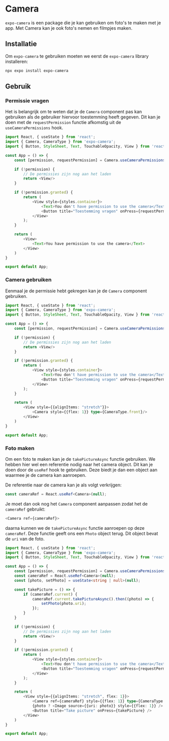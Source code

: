 # Camera

`expo-camera` is een package die je kan gebruiken om foto's te maken met je app. Met Camera kan je ook foto's nemen en filmpjes maken.

## Installatie

Om `expo-camera` te gebruiken moeten we eerst de `expo-camera` library installeren:

```bash
npx expo install expo-camera
```

## Gebruik

### Permissie vragen

Het is belangrijk om te weten dat je de `Camera` component pas kan gebruiken als de gebruiker hiervoor toestemming heeft gegeven. Dit kan je doen met de `requestPermission` functie afkomstig uit de `useCameraPermissions` hook. 

```typescript expo={"dependencies":"expo-camera"}
import React, { useState } from 'react';
import { Camera, CameraType } from 'expo-camera';
import { Button, StyleSheet, Text, TouchableOpacity, View } from 'react-native';

const App = () => {
    const [permission, requestPermission] = Camera.useCameraPermissions();

    if (!permission) {
        // De permissies zijn nog aan het laden
        return <View/>
    }

    if (!permission.granted) {
        return (
            <View style={styles.container}>
                <Text>You don't have permission to use the camera</Text>
                <Button title="Toestemming vragen" onPress={requestPermission} />
            </View>
        );
    }

    return (
        <View>
            <Text>You have permission to use the camera</Text>
        </View>
    )
}

export default App;
```

### Camera gebruiken

Eenmaal je de permissie hebt gekregen kan je de `Camera` component gebruiken.

```typescript expo={"dependencies":"expo-camera"}
import React, { useState } from 'react';
import { Camera, CameraType } from 'expo-camera';
import { Button, StyleSheet, Text, TouchableOpacity, View } from 'react-native';

const App = () => {
    const [permission, requestPermission] = Camera.useCameraPermissions();

    if (!permission) {
        // De permissies zijn nog aan het laden
        return <View/>
    }

    if (!permission.granted) {
        return (
            <View style={styles.container}>
                <Text>You don't have permission to use the camera</Text>
                <Button title="Toestemming vragen" onPress={requestPermission} />
            </View>
        );
    }

    return (
        <View style={{alignItems: "stretch"}}>
            <Camera style={{flex: 1}} type={CameraType.front}/>
        </View>
    )
}

export default App;
```

### Foto maken

Om een foto te maken kan je de `takePictureAsync` functie gebruiken. We hebben hier wel een referentie nodig naar het camera object. Dit kan je doen door de `useRef` hook te gebruiken. Deze biedt je dan een object aan waarmee je de camera kan aanroepen.

De referentie naar de camera kan je als volgt verkrijgen:

```typescript
const cameraRef = React.useRef<Camera>(null);
```

Je moet dan ook nog het `Camera` component aanpassen zodat het de `cameraRef` gebruikt:

```typescript
<Camera ref={cameraRef}>
```

daarna kunnen we de `takePictureAsync` functie aanroepen op deze `cameraRef`. Deze functie geeft ons een `Photo` object terug. Dit object bevat de `uri` van de foto.

```typescript expo={"dependencies":"expo-camera"}
import React, { useState } from 'react';
import { Camera, CameraType } from 'expo-camera';
import { Button, StyleSheet, Text, TouchableOpacity, View } from 'react-native';

const App = () => {
    const [permission, requestPermission] = Camera.useCameraPermissions();
    const cameraRef = React.useRef<Camera>(null);
    const [photo, setPhoto] = useState<string | null>(null);

    const takePicture = () => {
        if (cameraRef.current) {
            cameraRef.current.takePictureAsync().then((photo) => {
                setPhoto(photo.uri);
            });
        }
    }

    if (!permission) {
        // De permissies zijn nog aan het laden
        return <View/>
    }

    if (!permission.granted) {
        return (
            <View style={styles.container}>
                <Text>You don't have permission to use the camera</Text>
                <Button title="Toestemming vragen" onPress={requestPermission} />
            </View>
        );
    }

    return (
        <View style={{alignItems: "stretch", flex: 1}}>
            <Camera ref={cameraRef} style={{flex: 1}} type={CameraType.front}/>
            {photo ? <Image source={{uri: photo}} style={{flex: 1}} /> : <View style={{flex:1}} />}
            <Button title="Take picture" onPress={takePicture} />
        </View>
    )
}

export default App;
```